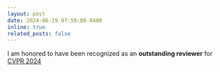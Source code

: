 ```yaml
---
layout: post
date: 2024-06-19 07:59:00-0400
inline: true
related_posts: false
---
```

I am honored to have been recognized as an **outstanding reviewer** for [CVPR 2024](https://cvpr.thecvf.com/2024/)
